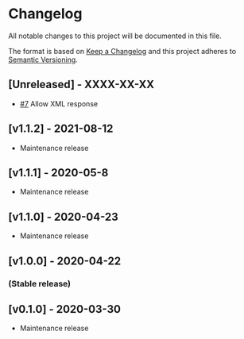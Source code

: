 # Changelog

All notable changes to this project will be documented in this file.
 
The format is based on [Keep a Changelog](http://keepachangelog.com/en/1.0.0/)
and this project adheres to [Semantic Versioning](http://semver.org/spec/v2.0.0.html).
 
## [Unreleased] - XXXX-XX-XX

- [#7](https://github.com/MedicalMundi/php-access-gudid-consumer/issues/7) Allow XML response

## [v1.1.2] -  2021-08-12

- Maintenance release

## [v1.1.1] -  2020-05-8

- Maintenance release

## [v1.1.0] -  2020-04-23

- Maintenance release

## [v1.0.0] -  2020-04-22

### (Stable release)

## [v0.1.0] -  2020-03-30

- Maintenance release

